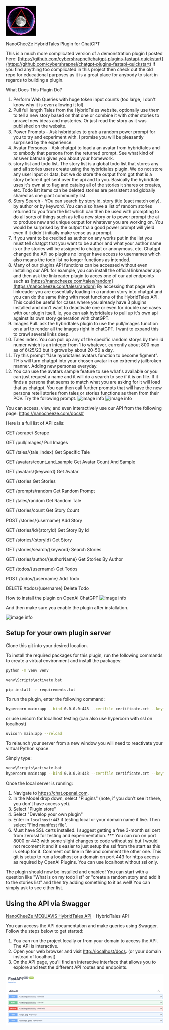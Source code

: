 ![image info](./logo.png)

NanoCheeZe HybridTales Plugin for ChatGPT

This is a much more complicated version of a demonstration plugin I posted here:
[https://github.com/cybershrapnel/chatgpt-plugins-fastapi-quickstart](https://github.com/cybershrapnel/chatgpt-plugins-fastapi-quickstart)
If you find anything too complicated in this project then check out the old repo for educational purposes as it is a great place for anybody to start in regards to building a plugin.

What Does This Plugin Do?
1. Perform Web Queries with huge token input counts (too large, I don't know why it is even allowing it lol)
2. Pull full length Tales from the HybridTales website, optionally use them to tell a new story based on that one or combine it with other stories to unravel new ideas and mysteries. Or just read the story as it was published on the website.
3. Power Prompts - Ask hybridtales to grab a random power prompt for you to try and experiment with. I promise you will be pleasantly surprised by the experience.
4. Avatar Personas - Ask chatgpt to load a an avatar from hybridtales and to embody that persona from the returned prompt. See what kind of answer batman gives you about your homework.
5. story list and todo list. The story list is a global todo list that stores any and all stories users create using the hybridtales plugin. We do not store any user input or data, but we do store the output from gpt that is a story before it get sent over the api and to you. Basically the hybridtale uses it's own ai to flag and catalog all of the stories it shares or creates, etc. Todo list items can be deleted stories are persistent and globally shared as one giant community list.
6. Story Search - YOu can search by story id, story title (eact match only), by author or by keyword. You can also have a list of random stories returned to you from the list which can then be used with prompting to do all sorts of things such as tell a new story or to power prompt the ai to produce new and unique output for whatever you are working on. You would be surprised by the output tha a good power prompt will yield even if it didn't initially make sense as a prompt.
7. If you want to be credited as author on any works put in the list you must tell chatgpt that you want to be author and what your author name is or the stories will be assigned to chatgpt or anonymous, etc. Chatgpt changed the API so plugins no longer have access to usernames which also means the todo list no longer functions as intended.
8. Many of our plugins API functions can be accessed without even installing our API. for example, you can install the official linkreader app and then ask the linkreader plugin to acces one of our api endpoints such as [https://nanocheeze.com/tales/random](https://nanocheeze.com/tales/random)
By accessing that page with linkreader you are essentially loading in a random story into chatgpt and you can do the same thing with most functions of the HybridTales API. This could be useful for cases where you already have 3 plugins installed and don't want to deactivate one or even for double use cases with our plugin itself. ie, you can ask hybridtales to pull up it's own api against its own story generation with chatGPT.
9. Images Pull. ask the hybridtales plugin to use the pull/images function on a url to render all the images right in chatGPT. I want to expand this to crawl several links deep.
10. Tales index. You can pull up any of the specific random storys by their id numer which is an integer from 1 to whatever. currently about 800 max as of 6/25/23 but it grows by about 20-50 a day.
11. Try this prompt "Use hybridtales avatars function to become figment". THis will turn chatgpt into your chosen avatar in an extremely jailbroken manner. Adding new personas everyday.
12. You can use the avatars sample feature to see what's available or you can just request a name and it will do a search to see if it is on file. If it finds a persona that seems to match what you are asking for it will load that as chatgpt. You can then call further prompts that will have the new persona retell stories from tales or stories functions as them from their POV. Try the following prompt.
![image info](https://steemitimages.com/640x0/https://cdn.steemitimages.com/DQmVrgx884BuaqpCSUm33V7WJQ15SdF7uaP25XmdUntaNkt/image.png)
![image info](https://steemitimages.com/640x0/https://cdn.steemitimages.com/DQmRY8NHdZaDfrug4eQmKTSmHayYySEXHiWefEUr3Tj8WnE/image.png)

You can access, view, and even interactively use our API from the following page:
[https://nanocheeze.com/docs#
](https://nanocheeze.com/docs#)

Here is a full list of API calls:

GET /scrape/
Scrape

GET /pull/images/
Pull Images

GET /tales/{tale_index}
Get Specific Tale

GET /avatars/count_and_sample
Get Avatar Count And Sample

GET /avatars/{keyword}
Get Avatar

GET /stories
Get Stories

GET /prompts/random
Get Random Prompt

GET /tales/random
Get Random Tale

GET /stories/count
Get Story Count

POST /stories/{username}
Add Story

GET /stories/id/{storyId}
Get Story By Id

GET /stories/{storyId}
Get Story

GET /stories/search/{keyword}
Search Stories

GET /stories/author/{authorName}
Get Stories By Author

GET /todos/{username}
Get Todos

POST /todos/{username}
Add Todo

DELETE /todos/{username}
Delete Todo


How to install the plugin on OpenAI ChatGPT
![image info](https://steemitimages.com/p/C3TZR1g81UNaPs7vzNXHueW5ZM76DSHWEY7onmfLxcK2iNuUcdr1dVtynRCFB2KSzbefvezcfrSCrWFWnt5grMqDkHvN2TYc2Dz1ZN255PxgAPnCgM6CiSr)

And then make sure you enable the plugin after installation.

![image info](https://steemitimages.com/p/C3TZR1g81UNaPs7vzNXHueW5ZM76DSHWEY7onmfLxcK2iNz8wLEhRSHzHYZmVHYTxmizYrYJ5e4iZ5fLVmAw6SMUDwu2DD4TkWV2NcK7KpzrCcBhTyGidGS?format=match&mode=fit&width=500)

## Setup for your own plugin server

Clone this git into your desired location.

To install the required packages for this plugin, run the following commands to create a virtual environment and install the packages:

```bash
python -m venv venv
```
```bash
venv\Scripts\activate.bat
```
```bash
pip install -r requirements.txt
```

To run the plugin, enter the following command:
```bash
hypercorn main:app --bind 0.0.0.0:443 --certfile certificate.crt --keyfile private.key --log-level debug
```

or use uvicorn for localhost testing (can also use hypercorn with ssl on localhost)

```bash
uvicorn main:app --reload
```

To relaunch your server from a new window you will need to reactivate your virtual Python space.

Simply type:
```bash
venv\Scripts\activate.bat
hypercorn main:app --bind 0.0.0.0:443 --certfile certificate.crt --keyfile private.key --log-level debug
```

Once the local server is running:

1. Navigate to https://chat.openai.com. 
2. In the Model drop down, select "Plugins" (note, if you don't see it there, you don't have access yet).
3. Select "Plugin store"
4. Select "Develop your own plugin"
5. Enter in `localhost:443` if testing local or your domain name if live. Then select "Find manifest file".
6. Must have SSL certs installed. I suggest getting a free 3-month ssl cert from zerossl for testing and experimentation.
*** You can run on port 8000 or 443 with some slight changes to code without ssl but I would not recoment it and it's easier to just setup the ssl from the start as this is setup for it. Comment out line in file and comment the other one. This git is setup to run a localhost or a domain on port 443 for https access as required by OpenAI Plugins. You can use localhost without ssl only.

The plugin should now be installed and enabled! You can start with a question like "What is on my todo list" or "create a random story and add it to the stories list" and then try adding something to it as well! You can simply ask to see either list.

## Using the API via Swagger
[NanoCheeZe MEQUAVIS HybridTales API](https://nanocheeze.com/docs) - HybridTales API

You can access the API documentation and make queries using Swagger. Follow the steps below to get started:

1. You can run the project locally or from your domain to access the API. The API is interactive.
2. Open your web browser and visit [http://localhost/docs](http://localhost/docs). (or your domain instead of localhost)
3. On the API page, you'll find an interactive interface that allows you to explore and test the different API routes and endpoints.

![image info](./swagger.png)

